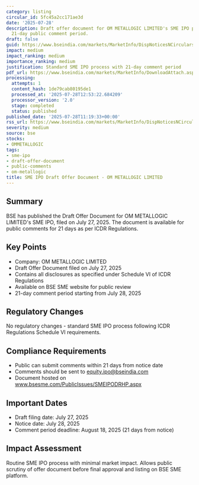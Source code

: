 ```yaml
---
category: listing
circular_id: 5fc45a2cc171ae3d
date: '2025-07-28'
description: Draft offer document for OM METALLOGIC LIMITED's SME IPO published for
  21-day public comment period.
draft: false
guid: https://www.bseindia.com/markets/MarketInfo/DispNoticesNCirculars.aspx?Noticeid={757F1EE7-734C-415A-A890-0F19A3B583D3}&noticeno=20250728-26&dt=07/28/2025&icount=26&totcount=54&flag=0
impact: medium
impact_ranking: medium
importance_ranking: medium
justification: Standard SME IPO process with 21-day comment period
pdf_url: https://www.bseindia.com/markets/MarketInfo/DownloadAttach.aspx?id=20250728-26&attachedId=
processing:
  attempts: 1
  content_hash: 1de79cab80195de1
  processed_at: '2025-07-28T12:53:22.684209'
  processor_version: '2.0'
  stage: completed
  status: published
published_date: '2025-07-28T11:19:33+00:00'
rss_url: https://www.bseindia.com/markets/MarketInfo/DispNoticesNCirculars.aspx?Noticeid={757F1EE7-734C-415A-A890-0F19A3B583D3}&noticeno=20250728-26&dt=07/28/2025&icount=26&totcount=54&flag=0
severity: medium
source: bse
stocks:
- OMMETALLOGIC
tags:
- sme-ipo
- draft-offer-document
- public-comments
- om-metallogic
title: SME IPO Draft Offer Document - OM METALLOGIC LIMITED
---
```


## Summary

BSE has published the Draft Offer Document for OM METALLOGIC LIMITED's SME IPO, filed on July 27, 2025. The document is available for public comments for 21 days as per ICDR Regulations.

## Key Points

- Company: OM METALLOGIC LIMITED
- Draft Offer Document filed on July 27, 2025
- Contains all disclosures as specified under Schedule VI of ICDR Regulations
- Available on BSE SME website for public review
- 21-day comment period starting from July 28, 2025

## Regulatory Changes

No regulatory changes - standard SME IPO process following ICDR Regulations Schedule VI requirements.

## Compliance Requirements

- Public can submit comments within 21 days from notice date
- Comments should be sent to equity.ipo@bseindia.com
- Document hosted on www.bsesme.com/PublicIssues/SMEIPODRHP.aspx

## Important Dates

- Draft filing date: July 27, 2025
- Notice date: July 28, 2025
- Comment period deadline: August 18, 2025 (21 days from notice)

## Impact Assessment

Routine SME IPO process with minimal market impact. Allows public scrutiny of offer document before final approval and listing on BSE SME platform.